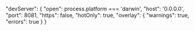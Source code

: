 "devServer": { "open": process.platform === 'darwin', "host": '0.0.0.0', "port": 8081, "https": false, "hotOnly": true, "overlay": { "warnings": true, "errors": true } }
